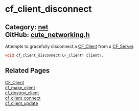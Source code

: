 [](../header.md ':include')

# cf_client_disconnect

Category: [net](/api_reference?id=net)  
GitHub: [cute_networking.h](https://github.com/RandyGaul/cute_framework/blob/master/include/cute_networking.h)  
---

Attempts to gracefully disconnect a [CF_Client](/net/cf_client.md) from a [CF_Server](/net/cf_server.md).

```cpp
void cf_client_disconnect(CF_Client* client);
```

## Related Pages

[CF_Client](/net/cf_client.md)  
[cf_make_client](/net/cf_make_client.md)  
[cf_destroy_client](/net/cf_destroy_client.md)  
[cf_client_connect](/net/cf_client_connect.md)  
[cf_client_update](/net/cf_client_update.md)  
